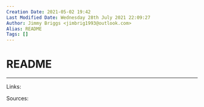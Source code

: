 ```yaml
---
Creation Date: 2021-05-02 19:42
Last Modified Date: Wednesday 28th July 2021 22:09:27
Author: Jimmy Briggs <jimbrig1993@outlook.com>
Alias: README
Tags: []
---
```


# README

***

Links: 

Sources:


